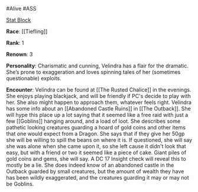 #Alive #ASS 

[Stat Block](https://www.dndbeyond.com/monsters/273036-turbulence)

**Race**: [[Tiefling]]

**Rank**: 1

**Renown**: 3

**Personality**: Charismatic and cunning, Velindra has a flair for the dramatic. She’s prone to exaggeration and loves spinning tales of her (sometimes questionable) exploits.

**Encounter**: Velindra can be found at [[The Rusted Chalice]] in the evenings. She enjoys playing blackjack, and will be friendly if PC's decide to play with her. She also might happen to approach them, whatever feels right. Velindra has some info about an [[Abandoned Castle Ruins]] in [[The Outback]]. She will hype this place up a lot saying that it seemed like a free raid with just a few [[Goblins]] hanging around, and a load of loot. She describes some pathetic looking creatures guarding a hoard of gold coins and other items that one would expect from a Dragon. She says that if they give her 50gp she will be willing to spill the beans on where it is. If questioned, she will say she was alone when she came upon it, so she left cause it didn't look that easy, but with a friend or two it seemed like a piece of cake. Giant piles of gold coins and gems, she will say. A DC 17 Insight check will reveal this to mostly be a lie. She does indeed know of an abandoned castle in the Outback guarded by small creatures, but the amount of wealth they have has been wildly exaggerated, and the creatures guarding it may or may not be Goblins.
